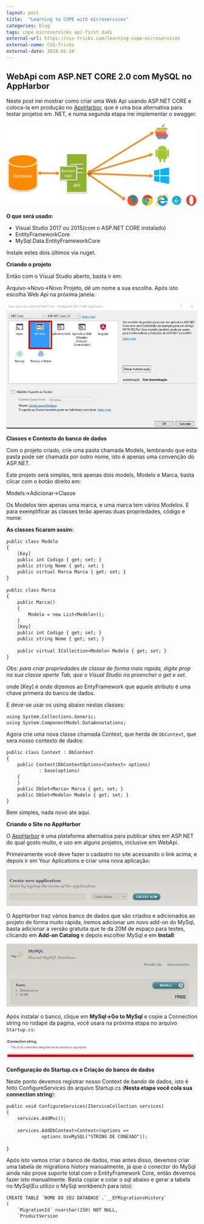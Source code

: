 ```yaml
---
layout: post
title:  "Learning to COPE with microservices"
categories: blog
tags: cope microservices api-first dadi
external-url: https://css-tricks.com/learning-cope-microservices
external-name: CSS-Tricks
external-date: 2018-01-18
---
```


**WebApi com ASP.NET CORE 2.0 com MySQL no AppHarbor**
---------------------------------------------------

Neste post irei mostrar como criar uma Web Api usando ASP.NET CORE e coloca-la em produção no [AppHarbor](https://appharbor.com/), que é uma boa alternativa para testar projetos em .NET, e numa segunda etapa irei implementar o swagger.

![enter image description here](https://raw.githubusercontent.com/CassioPimentel/cassiopimentel.github.io/master/images/PostWebApiAppHarbor/2318.WithAPIArchitecture.PNG)

**O que será usado:**

 - Visual Studio 2017 ou 2015(com o ASP.NET CORE instalado)
 - EntityFrameworkCore
 - MySql.Data.EntityFrameworkCore
 
Instale estes dois últimos via nuget.

**Criando o projeto**

Então com o Visual Studio aberto, basta ir em:

Arquivo->Novo->Novo Projeto, dê um nome a sua escolha.
Após isto escolha Web Api na próxima janela:


![enter image description here](https://raw.githubusercontent.com/CassioPimentel/cassiopimentel.github.io/master/images/PostWebApiAppHarbor/criarprojeto.jpg)


**Classes e Contexto do banco de dados**

Com o projeto criado, crie uma pasta chamada Models, lembrando que esta pasta pode ser chamada por outro nome, isto é apenas uma convenção do ASP.NET.

Este projeto será simples, terá apenas dois models, Modelo e Marca, basta clicar com o botão direito em:

Models->Adicionar->Classe

Os Modelos tem apenas uma marca, e uma marca tem vários Modelos. E para exemplificar as classes terão apenas duas propriedades, código e nome:

**As classes ficaram assim:**

    public class Modelo
    {
	    [Key]
        public int Codigo { get; set; }
        public string Nome { get; set; }
        public virtual Marca Marca { get; set; }
    }

    public class Marca
    {
        public Marca()
        {
            Modelo = new List<Modelo>();
        }
		[Key]
        public int Codigo { get; set; }
        public string Nome { get; set; }

        public virtual ICollection<Modelo> Modelo { get; set; }
    }

*Obs: para criar propriedades de classe de forma mais rapida, digite prop na sua classe aperte Tab, que o Visual Studio ira preencher o get e set.*

onde [Key] é onde dizemos ao EntyFramework que aquele atributo é uma chave primeira do banco de dados.

E deve-se usar os using abaixo nestas classes:
	
    using System.Collections.Generic;
    using System.ComponentModel.DataAnnotations;

Agora crie uma nova classe chamada Context, que herda de `DbContext`, que sera nosso contexto de dados:

    public class Context : DbContext
    {
	    public Context(DbContextOptions<Context> options)
                : base(options)
        {
        }
        public DbSet<Marca> Marca { get; set; }
        public DbSet<Modelo> Modelo { get; set; }
    }

Bem simples, nada novo ate aqui.

**Criando o Site no AppHarbor**

O [AppHarbor](https://appharbor.com/) é uma plataforma alternativa para publicar sites em ASP.NET do qual gosto muito, e uso em alguns projetos, inclusive em WebApi.

Primeiramente você deve fazer o cadastro no site acessando o link acima, e depois ir em Your Aplications e criar uma nova aplicação:

![enter image description here](https://raw.githubusercontent.com/CassioPimentel/cassiopimentel.github.io/master/images/PostWebApiAppHarbor/criarProjetoAppHarbor.jpg)


O AppHarbor traz vários banco de dados que são criados e adicionados ao projeto de forma muito rápida, iremos adicionar um novo add-on do MySql, basta adicionar a versão gratuita que te da 20M de espaço para testes, clicando em **Add-on Catalog** e depois escolher MySql e em **Install**:

![enter image description here](https://raw.githubusercontent.com/CassioPimentel/cassiopimentel.github.io/master/images/PostWebApiAppHarbor/AdicionarAddon2.jpg)

Após instalar o banco, clique em **MySql->Go to MySql** e copie a Connection string no rodapé da pagina, você usara na próxima etapa no arquivo `Startup.cs`:


![enter image description here](https://raw.githubusercontent.com/CassioPimentel/cassiopimentel.github.io/master/images/PostWebApiAppHarbor/connectionstring.jpg)


**Configuração do Startup.cs e Criação do banco de dados**

Neste ponto devemos registrar nosso Context de bando de dados, isto é feito ConfigureServices do arquivo Startup.cs (**Nesta etapa você cola sua connection string**):

    public void ConfigureServices(IServiceCollection services)
    {
        services.AddMvc();

        services.AddDbContext<Context>(options =>
                 options.UseMySQL("STRING DE CONEXAO"));

    }

Após isto vamos criar o banco de dados, mas antes disso, devemos criar uma tabela de migrations history manualmente, já que o conector do MySql ainda não prove suporte total com o EntityFramework Core, então devemos fazer isto manualmente. Basta copiar e colar o sql abaixo e gerar a tabela no MySql(Eu utilizo o MySql workbench para isto):


    CREATE TABLE `NOME DO SEU DATABASE`.`__EFMigrationsHistory` 
    ( 
	    `MigrationId` nvarchar(150) NOT NULL, 
	    `ProductVersion
